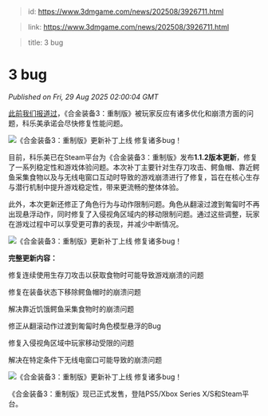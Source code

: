 > id: https://www.3dmgame.com/news/202508/3926711.html

> link: https://www.3dmgame.com/news/202508/3926711.html

> title: 3 bug

# 3 bug
_Published on Fri, 29 Aug 2025 02:00:04 GMT_

[此前我们报道过](https://www.3dmgame.com/news/202508/3926590.html)，《合金装备3：重制版》被玩家反应有诸多优化和崩溃方面的问题，科乐美承诺会尽快修复性能问题。

![《合金装备3：重制版》更新补丁上线 修复诸多bug！](https://img.3dmgame.com/uploads/images/news/20250829/1756433009_753455_jpg_r.jpg)

目前，科乐美已在Steam平台为《合金装备3：重制版》发布**1.1.2版本更新**，修复了一系列稳定性和游戏体验问题。本次补丁主要针对生存刀攻击、鳄鱼帽、靠近鳄鱼采集食物以及与无线电窗口互动时导致的游戏崩溃进行了修复，旨在在核心生存与潜行机制中提升游戏稳定性，带来更流畅的整体体验。

此外，本次更新还修正了角色行为与动作限制问题。角色从翻滚过渡到匍匐时不再出现悬浮动作，同时修复了入侵视角区域内的移动限制问题。通过这些调整，玩家在游戏过程中可以享受更可靠的表现，并减少中断情况。

![《合金装备3：重制版》更新补丁上线 修复诸多bug！](https://img.3dmgame.com/uploads/images/news/20250829/1756433042_566139_jpg_r.jpg)

**完整更新内容：**

修复连续使用生存刀攻击以获取食物时可能导致游戏崩溃的问题

修复在装备状态下移除鳄鱼帽时的崩溃问题

解决靠近饥饿鳄鱼采集食物时的崩溃问题

修正从翻滚动作过渡到匍匐时角色模型悬浮的Bug

修复入侵视角区域中玩家移动受限的问题

解决在特定条件下无线电窗口可能导致的崩溃问题

![《合金装备3：重制版》更新补丁上线 修复诸多bug！](https://img.3dmgame.com/uploads/images/news/20250829/1756433379_920478.png)

《合金装备3：重制版》现已正式发售，登陆PS5/Xbox Series X/S和Steam平台。
